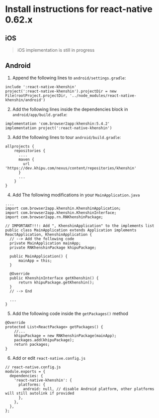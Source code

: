 # Install instructions for react-native 0.62.x

## iOS

> iOS implementation is still in progress

[//]: <> (1. In XCode, in the project navigator, right click `Libraries` ➜ `Add Files to [your project's name]`)
[//]: <> (2. Go to `node_modules` ➜ `react-native-khenshin` and add `RNKhipu.xcodeproj`)
[//]: <> (3. In XCode, in the project navigator, select your project. Add `libRNKhipu.a` to your project's `Build Phases` ➜ `Link Binary With Libraries`)
[//]: <> (4. Run your project `Cmd+R`)

## Android

1. Append the following lines to `android/settings.gradle`:

```
include ':react-native-khenshin'
project(':react-native-khenshin').projectDir = new File(rootProject.projectDir, '../node_modules/react-native-khenshin/android')
```

2. Add the following lines inside the dependencies block in `android/app/build.gradle`:

```
implementation 'com.browser2app:khenshin:5.4.2'
implementation project(':react-native-khenshin')
```

3. Add the following lines to tour `android/build.gradle`:

```
allprojects {
    repositories {
      ....
      maven {
        url 'https://dev.khipu.com/nexus/content/repositories/khenshin'
      }
      ...
    }
}
```

4. Add The following modifications in your `MainApplication.java`

```
....
import com.browser2app.khenshin.KhenshinApplication;
import com.browser2app.khenshin.KhenshinInterface;
import com.browser2app.rn.RNKhenshinPackage;

// IMPORTANT!!!: Add ", KhenshinApplication" to the implements list
public class MainApplication extends Application implements ReactApplication, KhenshinApplication {
  // --> Add the following code 
  private MainApplication mainApp;
  private RNKhenshinPackage khipuPackage;

  public MainApplication() {
      mainApp = this;
  }

  @Override
  public KhenshinInterface getKhenshin() {
      return khipuPackage.getKhenshin();
  }
  // --> End
  
  ... 
}

```

5. Add the following code inside the `getPackages()` method
  
```
@Override
protected List<ReactPackage> getPackages() {
    //...
    khipuPackage = new RNKhenshinPackage(mainApp);
    packages.add(khipuPackage);
    return packages;
}
```

6. Add or edit `react-native.config.js`

```
// react-native.config.js
module.exports = {
  dependencies: {
    'react-native-khenshin': {
      platforms: {
        android: null, // disable Android platform, other platforms will still autolink if provided
      },
    },
  },
};

```
